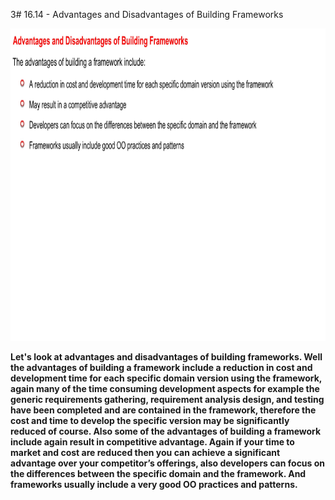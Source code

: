 3# 16.14 - Advantages and Disadvantages of Building Frameworks

<img src="/images/16_14_01.jpg" width="800" height="500">

**Let's look at advantages and disadvantages of building frameworks. Well the advantages of building a framework include a reduction in cost and development time for each specific domain version using the framework, again many of the time consuming development aspects for example the generic requirements gathering, requirement analysis design, and testing have been completed and are contained in the framework, therefore the cost and time to develop the specific version may be significantly reduced of course. Also some of the advantages of building a framework include again result in competitive advantage. Again if your time to market and cost are reduced then you can achieve a significant advantage over your competitor’s offerings, also developers can focus on the differences between the specific domain and the framework. And frameworks usually include a very good OO practices and patterns.**